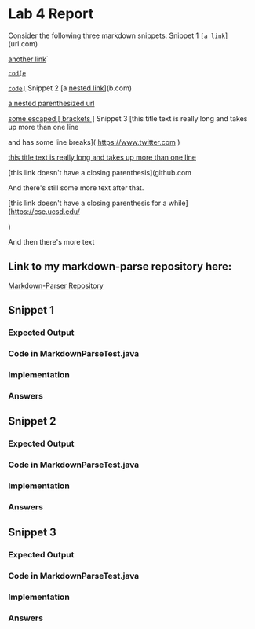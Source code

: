 # Lab 4 Report 

Consider the following three markdown snippets:
Snippet 1
`[a link`](url.com)

[another link](`google.com)`

[`cod[e`](google.com)

[`code]`](ucsd.edu)
Snippet 2
[a [nested link](a.com)](b.com)

[a nested parenthesized url](a.com(()))

[some escaped \[ brackets \]](example.com)
Snippet 3
[this title text is really long and takes up more than 
one line

and has some line breaks](
    https://www.twitter.com
)

[this title text is really long and takes up more than 
one line](
https://sites.google.com/eng.ucsd.edu/cse-15l-spring-2022/schedule
)


[this link doesn't have a closing parenthesis](github.com

And there's still some more text after that.

[this link doesn't have a closing parenthesis for a while](https://cse.ucsd.edu/



)

And then there's more text

## Link to my markdown-parse repository here:
[Markdown-Parser Repository](https://github.com/cerealb/markdown-parser.git)

## Snippet 1
### Expected Output 

### Code in MarkdownParseTest.java

### Implementation 

### Answers

## Snippet 2
### Expected Output 

### Code in MarkdownParseTest.java

### Implementation 

### Answers

## Snippet 3
### Expected Output 

### Code in MarkdownParseTest.java

### Implementation 

### Answers
